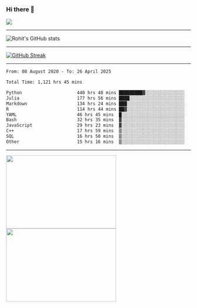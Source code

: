 ### Hi there 👋

 ![](https://komarev.com/ghpvc/?username=RohitRathore1&color=blueviolet)

<hr/>

![Rohit's GitHub stats](https://github-readme-stats.vercel.app/api?username=RohitRathore1&show_icons=true&theme=transparent)

<hr/>

[![GitHub Streak](http://github-readme-streak-stats.herokuapp.com?user=RohitRathore1&theme=dark&mode=weekly)](https://git.io/streak-stats)

<hr/>

<!--START_SECTION:waka-->

```txt
From: 08 August 2020 - To: 26 April 2025

Total Time: 1,121 hrs 45 mins

Python                     440 hrs 48 mins █████████▓░░░░░░░░░░░░░░░   39.30 %
Julia                      177 hrs 56 mins ████░░░░░░░░░░░░░░░░░░░░░   15.86 %
Markdown                   134 hrs 24 mins ███░░░░░░░░░░░░░░░░░░░░░░   11.98 %
R                          114 hrs 44 mins ██▓░░░░░░░░░░░░░░░░░░░░░░   10.23 %
YAML                       46 hrs 45 mins  █░░░░░░░░░░░░░░░░░░░░░░░░   04.17 %
Bash                       32 hrs 35 mins  ▓░░░░░░░░░░░░░░░░░░░░░░░░   02.91 %
JavaScript                 29 hrs 23 mins  ▓░░░░░░░░░░░░░░░░░░░░░░░░   02.62 %
C++                        17 hrs 59 mins  ▒░░░░░░░░░░░░░░░░░░░░░░░░   01.60 %
SQL                        16 hrs 50 mins  ▒░░░░░░░░░░░░░░░░░░░░░░░░   01.50 %
Other                      15 hrs 16 mins  ▒░░░░░░░░░░░░░░░░░░░░░░░░   01.36 %
```

<!--END_SECTION:waka-->

<hr/>

<p>
  <img src="https://wakatime.com/share/@TeAmp0is0N/3935ee43-08a3-493e-8b95-60c1f9204b15.svg" width="300" height="200">
  <img src="https://wakatime.com/share/@TeAmp0is0N/8717aacc-7340-44e0-abb1-987dc9823fcd.svg" width="300" height="200">
</p>




